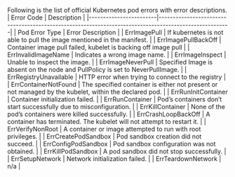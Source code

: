 Following is the list of official Kubernetes pod errors with error descriptions.
| Error Code             | Description                                                                                           |
|------------------------|-------------------------------------------------------------------------------------------------------|
| Pod Error Type         | Error Description                                                                                     |
| ErrImagePull           | If kubernetes is not able to pull the image mentioned in the manifest.                                |
| ErrImagePullBackOff    | Container image pull failed, kubelet is backing off image pull                                        |
| ErrInvalidImageName    | Indicates a wrong image name.                                                                         |
| ErrImageInspect        | Unable to inspect the image.                                                                          |
| ErrImageNeverPull      | Specified Image is absent on the node and PullPolicy is set to NeverPullImage.                        |
| ErrRegistryUnavailable | HTTP error when trying to connect to the registry                                                     |
| ErrContainerNotFound   | The specified container is either not present or not managed by the kubelet, within the declared pod. |
| ErrRunInitContainer    | Container initialization failed.                                                                      |
| ErrRunContainer        | Pod’s containers don’t start successfully due to misconfiguration.                                    |
| ErrKillContainer       | None of the pod’s containers were killed successfully.                                                |
| ErrCrashLoopBackOff    | A container has terminated. The kubelet will not attempt to restart it.                               |
| ErrVerifyNonRoot       | A container or image attempted to run with root privileges.                                           |
| ErrCreatePodSandbox    | Pod sandbox creation did not succeed.                                                                 |
| ErrConfigPodSandbox    | Pod sandbox configuration was not obtained.                                                           |
| ErrKillPodSandbox      | A pod sandbox did not stop successfully.                                                              |
| ErrSetupNetwork        | Network initialization failed.                                                                        |
| ErrTeardownNetwork     | n/a                                                                                                   |

